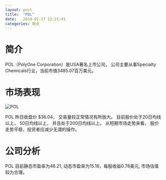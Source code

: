 ```yaml
---
layout: post
title:  "POL"
date:   2014-02-17 12:21:41
categories: 观点
---
```


# 简介
POL（PolyOne Corporation）是USA著名上市公司，
公司主要从事Specialty Chemicals行业，当前市值3485.07百万美元。

# 市场表现

![POL](http://finviz.com/chart.ashx?t=POL&ty=c&ta=1&p=d&s=l)

POL 昨日收盘价 $36.04，
交易量较正常情况有所放大。
目前股价处于20日均线以上，
50日均线以上，
并且处于200日均线以上。
从短期市场走势来看，
股价走势平稳，投资者应减少无谓的操作。

# 公司分析
POL 目前静态市盈率为46.21, 动态市盈率为15.16，每股收益0.78美元,
市场估值较为合理。
